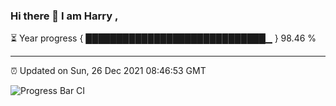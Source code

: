 ### Hi there 👋 I am Harry , 

⏳ Year progress { █████████████████████████████▁ } 98.46 %

---

⏰ Updated on Sun, 26 Dec 2021 08:46:53 GMT

![Progress Bar CI](https://github.com/duykhang68/duykhang68/workflows/Progress%20Bar%20CI/badge.svg)
